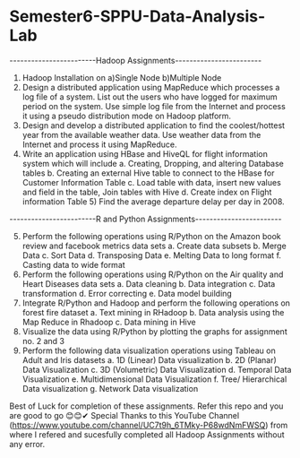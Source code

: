 # Semester6-SPPU-Data-Analysis-Lab
------------------------Hadoop Assignments------------------------
1) Hadoop Installation on a)Single Node b)Multiple Node
2) Design a distributed application using MapReduce which processes a log file of a system. List out the users who have logged for maximum period on the system. Use simple log file from the Internet and process it using a pseudo distribution mode on Hadoop platform.
3) Design and develop a distributed application to find the coolest/hottest year from the available weather data. Use weather data from the Internet and process it using MapReduce.
4) Write an application using HBase and HiveQL for flight information system which will include
a. Creating, Dropping, and altering Database tables
b. Creating an external Hive table to connect to the HBase for Customer Information Table
c. Load table with data, insert new values and field in the table, Join tables with Hive
d. Create index on Flight information Table 5) Find the average departure delay per day in 2008.

------------------------R and Python Assignments------------------------

5) Perform the following operations using R/Python on the Amazon book review and facebook metrics data sets
a. Create data subsets
b. Merge Data
c. Sort Data
d. Transposing Data
e. Melting Data to long format
f. Casting data to wide format
6) Perform the following operations using R/Python on the Air quality and Heart Diseases data sets
a. Data cleaning
b. Data integration
c. Data transformation
d. Error correcting
e. Data model building
7) Integrate R/Python and Hadoop and perform the following operations on forest fire dataset
a. Text mining in RHadoop
b. Data analysis using the Map Reduce in Rhadoop
c. Data mining in Hive
8) Visualize the data using R/Python by plotting the graphs for assignment no. 2 and 3
9) Perform the following data visualization operations using Tableau on Adult and Iris datasets
a. 1D (Linear) Data visualization
b. 2D (Planar) Data Visualization
c. 3D (Volumetric) Data Visualization
d. Temporal Data Visualization
e. Multidimensional Data Visualization
f. Tree/ Hierarchical Data visualization
g. Network Data visualization

Best of Luck for completion of these assignments. Refer this repo and you are good to go 😊😊✔
Special Thanks to this YouTube Channel (https://www.youtube.com/channel/UC7t9h_6TMky-P68wdNmFWSQ) from where I refered and sucesfully completed all Hadoop Assignments without any error.
